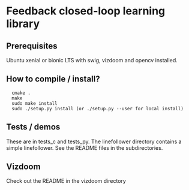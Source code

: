 # Feedback closed-loop learning library


## Prerequisites


Ubuntu xenial or bionic LTS with swig, vizdoom and opencv installed.



## How to compile / install?

      cmake .
      make
      sudo make install
      sudo ./setup.py install (or ./setup.py --user for local install)


## Tests / demos

These are in tests_c and tests_py. The linefollower directory contains
a simple linefollower. See the README files in the subdirectories.


## Vizdoom

Check out the README in the vizdoom directory
